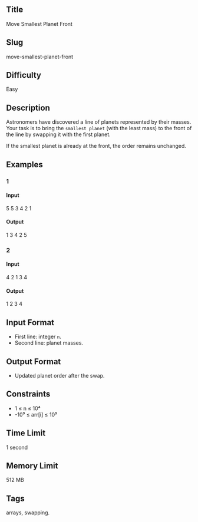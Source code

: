 ## Title

Move Smallest Planet Front

## Slug

move-smallest-planet-front

## Difficulty

Easy

## Description

Astronomers have discovered a line of planets represented by their masses.  
Your task is to bring the `smallest planet` (with the least mass) to the front of the line by swapping it with the first planet.  

If the smallest planet is already at the front, the order remains unchanged.

## Examples

### 1

#### Input

5
5 3 4 2 1 

#### Output
1 3 4 2 5

### 2

#### Input

4
2 1 3 4 

#### Output
1 2 3 4

## Input Format  

- First line: integer `n`.  
- Second line: planet masses.

## Output Format  

- Updated planet order after the swap.

## Constraints  

- 1 ≤ n ≤ 10⁴  
- -10⁹ ≤ arr[i] ≤ 10⁹  

## Time Limit

1 second

## Memory Limit

512 MB

## Tags

arrays, swapping.
